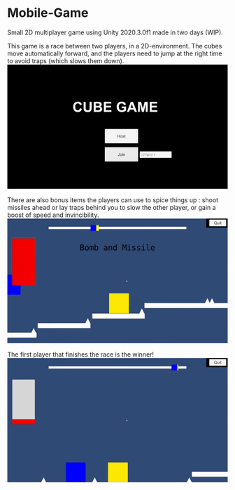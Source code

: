 # Mobile-Game
Small 2D multiplayer game using Unity 2020.3.0f1 made in two days (WIP).

This game is a race between two players, in a 2D-environment. The cubes move automatically forward, and the players need to jump at the right time to avoid traps (which slows them down).
<br>
![Mobile-Game](https://github.com/Cottard-Faraud/Mobile-Game/blob/main/Assets/Misc/Mobile-Game-Demo1.gif)

There are also bonus items the players can use to spice things up : shoot missiles ahead or lay traps behind you to slow the other player, or gain a boost of speed and invincibility. 
<br>
![Mobile-Game](https://github.com/Cottard-Faraud/Mobile-Game/blob/main/Assets/Misc/Mobile-Game-Demo2.gif)

The first player that finishes the race is the winner!
<br>
![Mobile-Game](https://github.com/Cottard-Faraud/Mobile-Game/blob/main/Assets/Misc/Mobile-Game-Demo3.gif)
